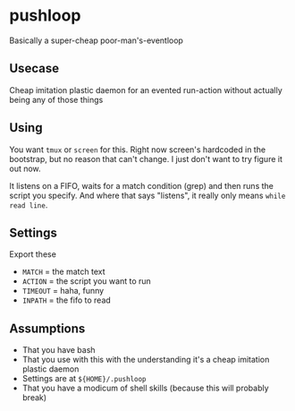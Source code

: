 pushloop
========

Basically a super-cheap poor-man's-eventloop

Usecase
-------

Cheap imitation plastic daemon for an evented run-action without actually
being any of those things

Using
-----

You want `tmux` or `screen` for this. Right now screen's hardcoded in
the bootstrap, but no reason that can't change. I just don't want to try
figure it out now.

It listens on a FIFO, waits for a match condition (grep) and then runs the
script you specify. And where that says "listens", it really only 
means `while read line`.

Settings
--------

Export these

  * `MATCH` = the match text
  * `ACTION` = the script you want to run
  * `TIMEOUT` = haha, funny
  * `INPATH` = the fifo to read

Assumptions
-----------

  * That you have bash
  * That you use with this with the understanding it's a cheap imitation plastic daemon
  * Settings are at `${HOME}/.pushloop`
  * That you have a modicum of shell skills (because this will probably break)
